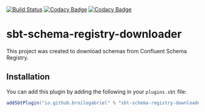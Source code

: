 [![Build Status](https://travis-ci.com/broilogabriel/sbt-schema-registry-downloader.svg?branch=master)](https://travis-ci.com/broilogabriel/sbt-schema-registry-downloader) [![Codacy Badge](https://api.codacy.com/project/badge/Grade/50ce88eeadfc4b4f91fbfe8800aa2876)](https://app.codacy.com/app/broilogabriel/sbt-schema-registry?utm_source=github.com&utm_medium=referral&utm_content=broilogabriel/sbt-schema-registry&utm_campaign=badger) [![Codacy Badge](https://api.codacy.com/project/badge/Coverage/d16f317a841b4a43a01b13b503589a58)](https://www.codacy.com/app/broilogabriel/sbt-schema-registry?utm_source=github.com&utm_medium=referral&utm_content=broilogabriel/sbt-schema-registry&utm_campaign=Badge_Coverage)

# sbt-schema-registry-downloader

This project was created to download schemas from Confluent Schema Registry.

## Installation

You can add this plugin by adding the following in your `plugins.sbt` file:

```sbt
addSbtPlugin("io.github.broilogabriel" % "sbt-schema-registry-downloader" % "0.0.1-SNAPSHOT")
```